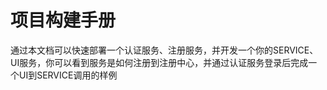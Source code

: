 # 项目构建手册

通过本文档可以快速部署一个认证服务、注册服务，并开发一个你的SERVICE、UI服务，你可以看到服务是如何注册到注册中心，并通过认证服务登录后完成一个UI到SERVICE调用的样例
